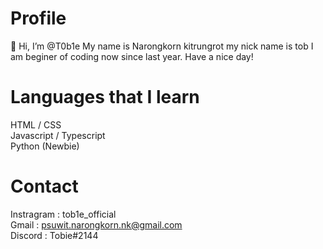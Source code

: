 # Profile
👋 Hi, I’m @T0b1e
My name is Narongkorn kitrungrot my nick name is tob 
I am beginer of coding now since last year.
Have a nice day!
# Languages that I learn 
HTML / CSS<br>
Javascript / Typescript<br>
Python (Newbie)<br>
# Contact
Instragram : tob1e_official<br>
Gmail : psuwit.narongkorn.nk@gmail.com<br>
Discord : Tobie#2144<br>
<!---
T0b1e/T0b1e is a ✨ special ✨ repository because its `README.md` (this file) appears on your GitHub profile.
You can click the Preview link to take a look at your changes.
--->
